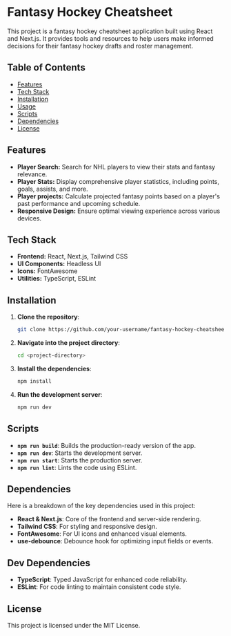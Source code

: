 # Fantasy Hockey Cheatsheet

This project is a fantasy hockey cheatsheet application built using React and Next.js. It provides tools and resources to help users make informed decisions for their fantasy hockey drafts and roster management.

## Table of Contents

- [Features](#features)
- [Tech Stack](#tech-stack)
- [Installation](#installation)
- [Usage](#usage)
- [Scripts](#scripts)
- [Dependencies](#dependencies)
- [License](#license)

## Features

- **Player Search:** Search for NHL players to view their stats and fantasy relevance.
- **Player Stats:** Display comprehensive player statistics, including points, goals, assists, and more.
- **Player projects:** Calculate projected fantasy points based on a player's past performance and upcoming schedule.
- **Responsive Design:** Ensure optimal viewing experience across various devices.

## Tech Stack

- **Frontend:** React, Next.js, Tailwind CSS
- **UI Components:** Headless UI
- **Icons:** FontAwesome
- **Utilities:** TypeScript, ESLint

## Installation

1. **Clone the repository**:
   ```bash
   git clone https://github.com/your-username/fantasy-hockey-cheatsheet.git
   ```
2. **Navigate into the project directory**:
   ```bash
   cd <project-directory>
   ```
3. **Install the dependencies**:

   ```bash
   npm install
   ```

4. **Run the development server**:

   ```bash
   npm run dev
   ```

## Scripts

- **`npm run build`**: Builds the production-ready version of the app.
- **`npm run dev`**: Starts the development server.
- **`npm run start`**: Starts the production server.
- **`npm run lint`**: Lints the code using ESLint.

## Dependencies

Here is a breakdown of the key dependencies used in this project:

- **React & Next.js**: Core of the frontend and server-side rendering.
- **Tailwind CSS**: For styling and responsive design.
- **FontAwesome**: For UI icons and enhanced visual elements.
- **use-debounce**: Debounce hook for optimizing input fields or events.

## Dev Dependencies

- **TypeScript**: Typed JavaScript for enhanced code reliability.
- **ESLint**: For code linting to maintain consistent code style.

## License

This project is licensed under the MIT License.

